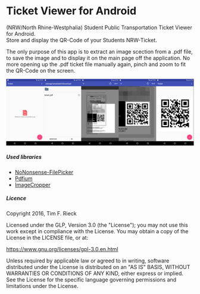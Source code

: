# Ticket Viewer for Android
(NRW/North Rhine-Westphalia) Student Public Transportation Ticket Viewer for Android.<br>
Store and display the QR-Code of your Students NRW-Ticket.

The only purpose of this app is to extract an image scection from a .pdf file, to save the image  and to display it on the main page off the application. No more opening up the .pdf ticket file manually again, pinch and zoom to fit the QR-Code on the screen.

![Ticket](/assets/tour.png "Ticket")

##### Used libraries
* [NoNonsense-FilePicker](https://github.com/spacecowboy/NoNonsense-FilePicker)
* [Pdfium](https://github.com/barteksc/PdfiumAndroid)
* [ImageCropper](https://github.com/ArthurHub/Android-Image-Cropper)

##### Licence
Copyright 2016, Tim F. Rieck

Licensed under the GLP, Version 3.0 (the "License"); you may not use this work except in compliance with the License. You may obtain a copy of the License in the LICENSE file, or at:

https://www.gnu.org/licenses/gpl-3.0.en.html

Unless required by applicable law or agreed to in writing, software distributed under the License is distributed on an "AS IS" BASIS, WITHOUT WARRANTIES OR CONDITIONS OF ANY KIND, either express or implied. See the License for the specific language governing permissions and limitations under the License.
